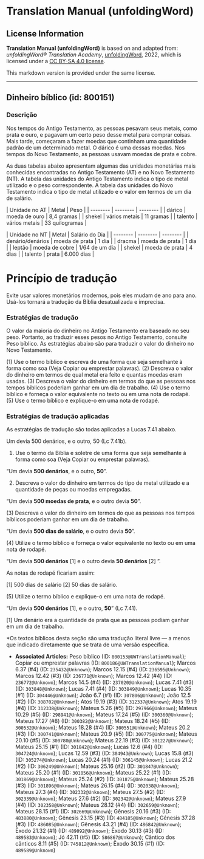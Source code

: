 # Translation Manual (unfoldingWord)

## License Information

**Translation Manual (unfoldingWord)** is based on and adapted from: _unfoldingWord® Translation Academy_, [unfoldingWord](https://unfoldingword.org/utw), 2022, which is licensed under a [CC BY-SA 4.0 license](https://creativecommons.org/licenses/by-sa/4.0/legalcode.en).

This markdown version is provided under the same license.



--------------------------------

## Dinheiro bíblico (id: 800151)

### Descrição

Nos tempos do Antigo Testamento, as pessoas pesavam seus metais, como prata e ouro, e pagavam um certo peso desse metal para comprar coisas. Mais tarde, começaram a fazer moedas que continham uma quantidade padrão de um determinado metal. O dárico é uma dessas moedas. Nos tempos do Novo Testamento, as pessoas usavam moedas de prata e cobre.

As duas tabelas abaixo apresentam algumas das unidades monetárias mais conhecidas encontradas no Antigo Testamento (AT) e no Novo Testamento (NT). A tabela das unidades do Antigo Testamento indica o tipo de metal utilizado e o peso correspondente. A tabela das unidades do Novo Testamento indica o tipo de metal utilizado e o valor em termos de um dia de salário.

\| Unidade no AT \| Metal \| Peso \| \| \-\-\-\-\-\-\-\- \| \-\-\-\-\-\-\-\- \| \-\-\-\-\-\-\-\- \| \| dárico \| moeda de ouro \| 8,4 gramas \| \| shekel \| vários metais \| 11 gramas \| \| talento \| vários metais \| 33 quilogramas \|

\| Unidade no NT \| Metal \| Salário do Dia \| \| \-\-\-\-\-\-\-\- \| \-\-\-\-\-\-\-\- \| \-\-\-\-\-\-\-\- \| \| denário/denários \| moeda de prata \| 1 dia \| \| dracma \| moeda de prata \| 1 dia \| \| leptão \| moeda de cobre \| 1/64 de um dia \| \| shekel \| moeda de prata \| 4 dias \| \| talento \| prata \| 6\.000 dias \|

Princípio de tradução
=====================

Evite usar valores monetários modernos, pois eles mudam de ano para ano. Usá\-los tornará a tradução da Bíblia desatualizada e imprecisa.

### Estratégias de tradução

O valor da maioria do dinheiro no Antigo Testamento era baseado no seu peso. Portanto, ao traduzir esses pesos no Antigo Testamento, consulte Peso bíblico. As estratégias abaixo são para traduzir o valor do dinheiro no Novo Testamento.

(1\) Use o termo bíblico e escreva de uma forma que seja semelhante à forma como soa (Veja Copiar ou emprestar palavras). (2\) Descreva o valor do dinheiro em termos de qual metal era feito e quantas moedas eram usadas. (3\) Descreva o valor do dinheiro em termos do que as pessoas nos tempos bíblicos poderiam ganhar em um dia de trabalho. (4\) Use o termo bíblico e forneça o valor equivalente no texto ou em uma nota de rodapé. (5\) Use o termo bíblico e explique\-o em uma nota de rodapé.

### Estratégias de tradução aplicadas

As estratégias de tradução são todas aplicadas a Lucas 7\.41 abaixo.

Um devia 500 denários, e o outro, 50 (Lc 7\.41b).

1. Use o termo da Bíblia e soletre de uma forma que seja semelhante à forma como soa (Veja Copiar ou emprestar palavras).

“Um devia **500 denários**, e o outro, **50**”.

2. Descreva o valor do dinheiro em termos do tipo de metal utilizado e a quantidade de peças ou moedas empregadas.

“Um devia **500 moedas de prata**, e o outro devia **50**”.

(3\) Descreva o valor do dinheiro em termos do que as pessoas nos tempos bíblicos poderiam ganhar em um dia de trabalho.

“Um devia **500 dias de salário**, e o outro devia **50**”.

(4\) Utilize o termo bíblico e forneça o valor equivalente no texto ou em uma nota de rodapé.

“Um devia **500 denários** \[1] e o outro devia **50 denários** \[2] ”.

As notas de rodapé ficariam assim:

\[1] 500 dias de salário \[2] 50 dias de salário.

(5\) Utilize o termo bíblico e explique\-o em uma nota de rodapé.

“Um devia **500 denários** \[1], e o outro, **50**” (Lc 7\.41\).

\[1] Um denário era a quantidade de prata que as pessoas podiam ganhar em um dia de trabalho.

\*Os textos bíblicos desta seção são uma tradução literal livre — a menos que indicado diretamente que se trata de uma versão específica.

* **Associated Articles:** Peso bíblico (ID: `800153@UWTranslationManual`); Copiar ou emprestar palavras (ID: `800186@UWTranslationManual`); Marcos 6.37 (#4) (ID: `235432@Unknown`); Marcos 12.15 (#4) (ID: `236595@Unknown`); Marcos 12.42 (#3) (ID: `236771@Unknown`); Marcos 12.42 (#4) (ID: `236772@Unknown`); Marcos 14.5 (#4) (ID: `237020@Unknown`); Lucas 7.41 (#3) (ID: `303848@Unknown`); Lucas 7.41 (#4) (ID: `303849@Unknown`); Lucas 10.35 (#1) (ID: `304446@Unknown`); João 6.7 (#1) (ID: `307806@Unknown`); João 12.5 (#2) (ID: `308702@Unknown`); Atos 19.19 (#3) (ID: `312337@Unknown`); Atos 19.19 (#4) (ID: `312338@Unknown`); Mateus 5.26 (#5) (ID: `297966@Unknown`); Mateus 10.29 (#5) (ID: `298941@Unknown`); Mateus 17.24 (#5) (ID: `300360@Unknown`); Mateus 17.27 (#8) (ID: `300382@Unknown`); Mateus 18.24 (#5) (ID: `300532@Unknown`); Mateus 18.28 (#4) (ID: `300551@Unknown`); Mateus 20.2 (#3) (ID: `300741@Unknown`); Mateus 20.9 (#5) (ID: `300775@Unknown`); Mateus 20.10 (#5) (ID: `300780@Unknown`); Mateus 22.19 (#3) (ID: `301227@Unknown`); Mateus 25.15 (#1) (ID: `301842@Unknown`); Lucas 12.6 (#4) (ID: `304724@Unknown`); Lucas 12.59 (#3) (ID: `304943@Unknown`); Lucas 15.8 (#3) (ID: `305274@Unknown`); Lucas 20.24 (#1) (ID: `306145@Unknown`); Lucas 21.2 (#2) (ID: `306249@Unknown`); Mateus 25.16 (#2) (ID: `301847@Unknown`); Mateus 25.20 (#1) (ID: `301856@Unknown`); Mateus 25.22 (#1) (ID: `301869@Unknown`); Mateus 25.24 (#2) (ID: `301875@Unknown`); Mateus 25.28 (#3) (ID: `301896@Unknown`); Mateus 26.15 (#4) (ID: `302038@Unknown`); Mateus 27.3 (#4) (ID: `302332@Unknown`); Mateus 27.5 (#2) (ID: `302339@Unknown`); Mateus 27.6 (#2) (ID: `302342@Unknown`); Mateus 27.9 (#4) (ID: `302358@Unknown`); Mateus 28.12 (#4) (ID: `302659@Unknown`); Mateus 28.15 (#1) (ID: `302669@Unknown`); Gênesis 20.16 (#3) (ID: `483880@Unknown`); Gênesis 23.15 (#3) (ID: `484185@Unknown`); Gênesis 37.28 (#3) (ID: `486085@Unknown`); Gênesis 43.21 (#4) (ID: `486842@Unknown`); Êxodo 21.32 (#1) (ID: `489092@Unknown`); Êxodo 30.13 (#3) (ID: `489583@Unknown`); Jó 42.11 (#5) (ID: `586867@Unknown`); Cântico dos cânticos 8.11 (#5) (ID: `745812@Unknown`); Êxodo 30.15 (#1) (ID: `489589@Unknown`)

